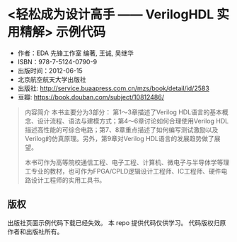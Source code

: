 # <轻松成为设计高手 —— VerilogHDL 实用精解> 示例代码

- 作者：EDA 先锋工作室 编著, 王诚, 吴继华
- ISBN：978-7-5124-0790-9
- 出版时间：2012-06-15
- 北京航空航天大学出版社
- 出版社: http://service.buaapress.com.cn/mzs/book/detail/id/2583
- 豆瓣: https://book.douban.com/subject/10812486/

> 内容简介
> 本书主要分为3部分： 第1～3章描述了Verilog HDL语言的基本概念、设计流程、语法与建模方式；第4～6章讨论如何合理使用Verilog HDL描述高性能的可综合电路；第7、8章重点描述了如何编写测试激励以及Verilog的仿真原理。另外，第9章对Verilog HDL语言的发展趋势做了展望。
>
> 本书可作为高等院校通信工程、电子工程、计算机、微电子与半导体学等理工专业的教材，也可作为FPGA/CPLD逻辑设计工程师、IC工程师、硬件电路设计工程师的实用工具书。

## 版权
出版社页面示例代码下载已经失效。
本 repo 提供代码仅供学习。
代码版权归原作者和出版社所有。
